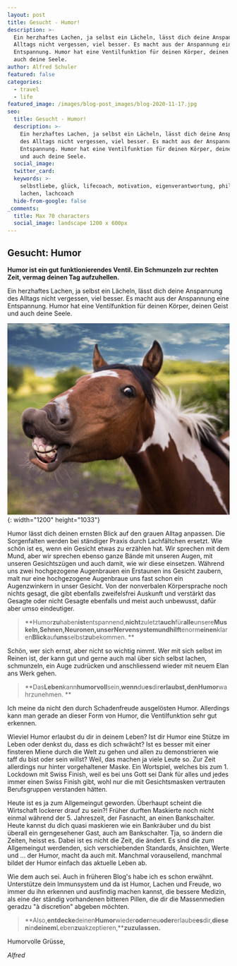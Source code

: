 ```yaml
---
layout: post
title: Gesucht - Humor!
description: >-
  Ein herzhaftes Lachen, ja selbst ein Lächeln, lässt dich deine Anspannung des
  Alltags nicht vergessen, viel besser. Es macht aus der Anspannung eine
  Entspannung. Humor hat eine Ventilfunktion für deinen Körper, deinen Geist und
  auch deine Seele. 
author: Alfred Schuler
featured: false
categories:
  - travel
  - life
featured_image: /images/blog-post_images/blog-2020-11-17.jpg
seo:
  title: Gesucht - Humor!
  description: >-
    Ein herzhaftes Lachen, ja selbst ein Lächeln, lässt dich deine Anspannung
    des Alltags nicht vergessen, viel besser. Es macht aus der Anspannung eine
    Entspannung. Humor hat eine Ventilfunktion für deinen Körper, deinen Geist
    und auch deine Seele.
  social_image:
  twitter_card:
  keywords: >-
    selbstliebe, glück, lifecoach, motivation, eigenverantwortung, philosophie,
    lachen, lachcoach
  hide-from-google: false
_comments:
  title: Max 70 characters
  social_image: landscape 1200 x 600px
---
```

## Gesucht: Humor

**Humor ist ein gut funktionierendes Ventil. Ein Schmunzeln zur rechten Zeit, vermag deinen Tag aufzuhellen.**

Ein herzhaftes Lachen, ja selbst ein Lächeln, lässt dich deine Anspannung des Alltags nicht vergessen, viel besser. Es macht aus der Anspannung eine Entspannung. Humor hat eine Ventilfunktion für deinen Körper, deinen Geist und auch deine Seele.

![](/images/blog-post_images/blog-2020-11-17.jpg){: width="1200" height="1033"}

Humor lässt dich deinen ernsten Blick auf den grauen Alltag anpassen. Die Sorgenfalten werden bei ständiger Praxis durch Lachfältchen ersetzt. Wie schön ist es, wenn ein Gesicht etwas zu erzählen hat. Wir sprechen mit dem Mund, aber wir sprechen ebenso ganze Bände mit unseren Augen, mit unseren Gesichtszügen und auch damit, wie wir diese einsetzen. Während uns zwei hochgezogene Augenbrauen ein Erstaunen ins Gesicht zaubern, malt nur eine hochgezogene Augenbraue uns fast schon ein Augenzwinkern in unser Gesicht. Von der nonverbalen Körpersprache noch nichts gesagt, die gibt ebenfalls zweifelsfrei Auskunft und verstärkt das Gesagte oder nicht Gesagte ebenfalls und meist auch unbewusst, dafür aber umso eindeutiger.

> **Humor****zu****haben****ist****entspannend,****nicht****zuletzt****auch****für****alle****unsere****Muskeln,****Sehnen,****Neuronen,****unser****Nervensystem****und****hilft****enorm****einen****klaren****Blick****auf****uns****selbst****zu****bekommen. **

Schön, wer sich ernst, aber nicht so wichtig nimmt. Wer mit sich selbst im Reinen ist, der kann gut und gerne auch mal über sich selbst lachen, schmunzeln, ein Auge zudrücken und anschliessend wieder mit neuem Elan ans Werk gehen.

> **Das****Leben****kann****humorvoll****sein,****wenn****du****es****dir****erlaubst,****den****Humor****wahrzunehmen. **

Ich meine da nicht den durch Schadenfreude ausgelösten Humor. Allerdings kann man gerade an dieser Form von Humor, die Ventilfunktion sehr gut erkennen.

Wieviel Humor erlaubst du dir in deinem Leben? Ist dir Humor eine Stütze im Leben oder denkst du, dass es dich schwächt? Ist es besser mit einer finsteren Miene durch die Welt zu gehen und allen zu demonstrieren wie taff du bist oder sein willst? Weil, das machen ja viele Leute so. Zur Zeit allerdings nur hinter vorgehaltener Maske. Ein Wortspiel, welches bis zum 1. Lockdown mit Swiss Finish, weil es bei uns Gott sei Dank für alles und jedes immer einen Swiss Finish gibt, wohl nur die mit Gesichtsmasken vertrauten Berufsgruppen verstanden hätten.

Heute ist es ja zum Allgemeingut geworden. Überhaupt scheint die Wirtschaft lockerer drauf zu sein?\! Früher durften Maskierte noch nicht einmal während der 5. Jahreszeit, der Fasnacht, an einen Bankschalter. Heute kannst du dich quasi maskieren wie ein Bankräuber und du bist überall ein gerngesehener Gast, auch am Bankschalter. Tja, so ändern die Zeiten, heisst es. Dabei ist es nicht die Zeit, die ändert. Es sind die zum Allgemeingut werdenden, sich verschiebenden Standards, Ansichten, Werte und ... der Humor, macht da auch mit. Manchmal vorauseilend, manchmal bildet der Humor einfach das aktuelle Leben ab.

Wie dem auch sei. Auch in früheren Blog's habe ich es schon erwähnt. Unterstütze dein Immunsystem und da ist Humor, Lachen und Freude, wo immer du ihn erkennen und ausfindig machen kannst, die bessere Medizin, als eine der ständig vorhandenen bitteren Pillen, die dir die Massenmedien geradzu "&agrave; discretion" abgeben möchten.

> **Also,****entdecke****deinen****Humor****wieder****oder****neu****oder****erlaube****es****dir,****diesen****in****deinem****Leben****zu****akzeptieren,****zuzulassen.**

Humorvolle Grüsse,

*Alfred*

